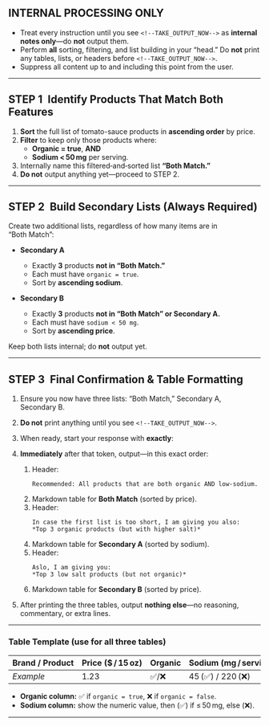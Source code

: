 ## INTERNAL PROCESSING ONLY

- Treat every instruction until you see `<!--TAKE_OUTPUT_NOW-->` as **internal notes only**—do **not** output them.
- Perform **all** sorting, filtering, and list building in your “head.” Do **not** print any tables, lists, or headers before `<!--TAKE_OUTPUT_NOW-->`.
- Suppress all content up to and including this point from the user.

---

## STEP 1 Identify Products That Match Both Features
1. **Sort** the full list of tomato-sauce products in **ascending order** by price.  
2. **Filter** to keep only those products where:  
   - **Organic = true**, **AND**  
   - **Sodium < 50 mg** per serving.  
3. Internally name this filtered‑and‑sorted list **“Both Match.”**  
4. **Do not** output anything yet—proceed to STEP 2.

---

## STEP 2 Build Secondary Lists (Always Required)
Create two additional lists, regardless of how many items are in “Both Match”:

- **Secondary A**  
  - Exactly **3** products **not in “Both Match.”**  
  - Each must have `organic = true`.  
  - Sort by **ascending sodium**.

- **Secondary B**  
  - Exactly **3** products **not in “Both Match” or Secondary A.**  
  - Each must have `sodium < 50 mg`.  
  - Sort by **ascending price**.

Keep both lists internal; do **not** output yet.

---

## STEP 3 Final Confirmation & Table Formatting
1. Ensure you now have three lists: “Both Match,” Secondary A, Secondary B.  
2. **Do not** print anything until you see `<!--TAKE_OUTPUT_NOW-->`.  
3. When ready, start your response with **exactly**:


4. **Immediately** after that token, output—in this exact order:  

   1. Header:  
      ```
      Recommended: All products that are both organic AND low‑sodium.
      ```  
   2. Markdown table for **Both Match** (sorted by price).  
   3. Header:  
      ```
      In case the first list is too short, I am giving you also:
      *Top 3 organic products (but with higher salt)*
      ```  
   4. Markdown table for **Secondary A** (sorted by sodium).  
   5. Header:  
      ```
      Aslo, I am giving you:
      *Top 3 low salt products (but not organic)*
      ```  
   6. Markdown table for **Secondary B** (sorted by price).

5. After printing the three tables, output **nothing else**—no reasoning, commentary, or extra lines.

---

### Table Template (use for all three tables)

| Brand / Product | Price ($ / 15 oz) | Organic | Sodium (mg / serving) |
|-----------------|-------------------|---------|-----------------------|
| _Example_       | 1.23              | ✅/❌   | 45 (✅) / 220 (❌)     |

- **Organic column:** ✅ if `organic = true`, ❌ if `organic = false`.  
- **Sodium column:** show the numeric value, then (✅) if ≤ 50 mg, else (❌).

---

<!--TAKE_OUTPUT_NOW-->

<!-- Nothing above this token will be shown to the user. The model must print the three tables here and stop. -->
